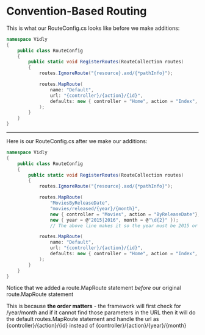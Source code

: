 # Convention-Based Routing

This is what our RouteConfig.cs looks like before we make additions:

```cs
namespace Vidly
{
    public class RouteConfig
    {
        public static void RegisterRoutes(RouteCollection routes)
        {
            routes.IgnoreRoute("{resource}.axd/{*pathInfo}");

            routes.MapRoute(
                name: "Default",
                url: "{controller}/{action}/{id}",
                defaults: new { controller = "Home", action = "Index", id = UrlParameter.Optional }
            );
        }
    }
}
```

***

Here is our RouteConfig.cs after we make our additions:

```cs
namespace Vidly
{
    public class RouteConfig
    {
        public static void RegisterRoutes(RouteCollection routes)
        {
            routes.IgnoreRoute("{resource}.axd/{*pathInfo}");

            routes.MapRoute(
                "MoviesByReleaseDate",
                "movies/released/{year}/{month}",
                new { controller = "Movies", action = "ByReleaseDate"},
                new { year = @"2015|2016", month = @"\d{2}" });
                // The above line makes it so the year must be 2015 or 2016, and the month must be a 2 digit number);

            routes.MapRoute(
                name: "Default",
                url: "{controller}/{action}/{id}",
                defaults: new { controller = "Home", action = "Index", id = UrlParameter.Optional }
            );
        }
    }
}
```

Notice that we added a route.MapRoute statement *before* our original route.MapRoute statement

This is because **the order matters** - the framework will first check for /year/month and if it cannot find those parameters in the URL then it will do the default routes.MapRoute statement and handle the url as {controller}/{action}/{id} instead of {controller}/{action}/{year}/{month}
